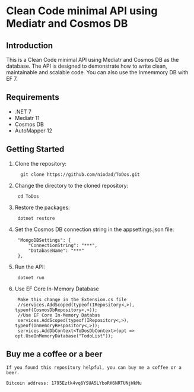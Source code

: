 # Clean Code minimal API using Mediatr and Cosmos DB

## Introduction

This is a  Clean Code minimal API  using Mediatr and Cosmos DB as the database. The API is designed to demonstrate how to write clean, maintainable and scalable code. You can also use the Inmemmory DB with EF 7.

## Requirements

- .NET 7
- Mediatr 11
- Cosmos DB
- AutoMapper 12

## Getting Started

1. Clone the repository:

         git clone https://github.com/niodad/ToDos.git
 
2. Change the directory to the cloned repository:

        cd ToDos

3. Restore the packages:

        dotnet restore

4. Set the Cosmos DB connection string in the appsettings.json file:

        "MongoDBSettings": {
            "ConnectionString": "***",
            "DatabaseName": "***"
        },

5. Run the API:

        dotnet run

6. Use EF Core In-Memory Database

        Make this change in the Extension.cs file
        //services.AddScoped(typeof(IRepository<,>), typeof(CosmosDbRepository<,>));
        //Use EF Core In-Memory Databas
        services.AddScoped(typeof(IRepository<,>), typeof(InmemoryRespository<,>));
        services.AddDbContext<ToDosDbContext>(opt => opt.UseInMemoryDatabase("TodoList"));

## Buy me a coffee or a beer

    If you found this repository helpful, you can buy me a coffee or a beer.

    Bitcoin address: 1795Eztk4vq6YSUA5LYboRH6NRTUNjWkMu

